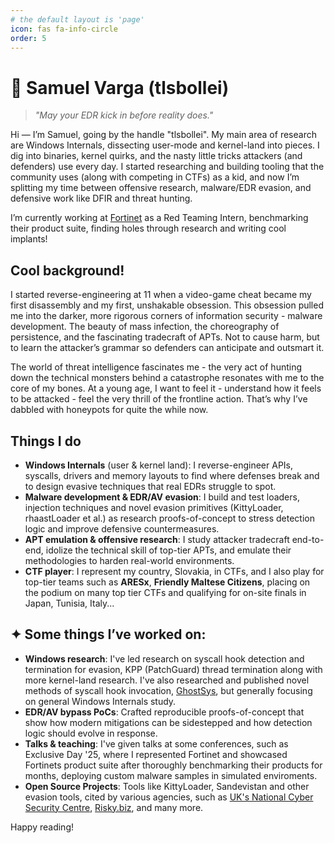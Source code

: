 ```yaml
---
# the default layout is 'page'
icon: fas fa-info-circle
order: 5
---
```


# 🔧 Samuel Varga (tlsbollei)

> *"May your EDR kick in before reality does."*

Hi — I’m Samuel, going by the handle "tlsbollei". My main area of research are Windows Internals, dissecting user-mode and kernel-land into pieces. I dig into binaries, kernel quirks, and the nasty little tricks attackers (and defenders) use every day. I started researching and building tooling that the community uses (along with competing in CTFs) as a kid, and now I’m splitting my time between offensive research, malware/EDR evasion, and defensive work like DFIR and threat hunting.

I’m currently working at [Fortinet](https://fortinet.com) as a Red Teaming Intern, benchmarking their product suite, finding holes through research and writing cool implants! 


## Cool background!

I started reverse-engineering at 11 when a video-game cheat became my first disassembly and my first, unshakable obsession. This obsession pulled me into the darker, more rigorous corners of information security - malware development. The beauty of mass infection, the choreography of persistence, and the fascinating tradecraft of APTs. Not to cause harm, but to learn the attacker’s grammar so defenders can anticipate and outsmart it.

The world of threat intelligence fascinates me - the very act of hunting down the technical monsters behind a catastrophe resonates with me to the core of my bones. At a young age, I want to feel it - understand how it feels to be attacked - feel the very thrill of the frontline action. That’s why I’ve dabbled with honeypots for quite the while now.

## Things I do 

* **Windows Internals** (user & kernel land): I reverse-engineer APIs, syscalls, drivers and memory layouts to find where defenses break and to design evasive techniques that real EDRs struggle to spot.
* **Malware development & EDR/AV evasion**: I build and test loaders, injection techniques and novel evasion primitives (KittyLoader, rhaastLoader et al.) as research proofs-of-concept to stress detection logic and improve defensive countermeasures.
* **APT emulation & offensive research**: I study attacker tradecraft end-to-end, idolize the technical skill of top-tier APTs, and emulate their methodologies to harden real-world environments.
* **CTF player**: I represent my country, Slovakia, in CTFs, and I also play for top-tier teams such as **ARESx**, **Friendly Maltese Citizens**, placing on the podium on many top tier CTFs and qualifying for on-site finals in Japan, Tunisia, Italy...

## ✦ Some things I’ve worked on:

* **Windows research**: I've led research on syscall hook detection and termination for evasion, KPP (PatchGuard) thread termination along with more kernel-land research. I've also researched and published novel methods of syscall hook invocation, [GhostSys](https://github.com/tlsbollei/GhostSys/blob/main/paper/ghostsys.pdf), but generally focusing on general Windows Internals study.
* **EDR/AV bypass PoCs**: Crafted reproducible proofs-of-concept that show how modern mitigations can be sidestepped and how detection logic should evolve in response.
* **Talks & teaching**: I've given talks at some conferences, such as Exclusive Day '25, where I represented Fortinet and showcased Fortinets product suite after thoroughly benchmarking their products for months, deploying custom malware samples in simulated enviroments.
* **Open Source Projects**: Tools like KittyLoader, Sandevistan and other evasion tools, cited by various agencies, such as [UK's National Cyber Security Centre](https://ctoatncsc.substack.com/p/cto-at-ncsc-summary-week-ending-september-a6d), [Risky.biz](https://news.risky.biz/risky-bulletin-most-uk-school-hacks-are-caused-by-their-own-students/), and many more.


Happy reading!
